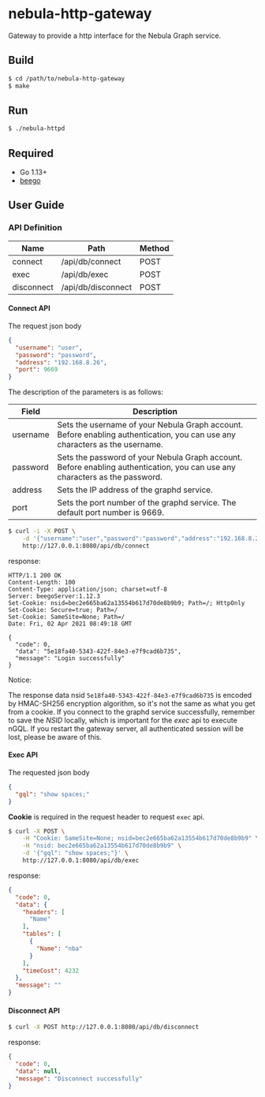 # nebula-http-gateway

Gateway to provide a http interface for the Nebula Graph service.

## Build

```bash
$ cd /path/to/nebula-http-gateway
$ make
```

## Run

```bash
$ ./nebula-httpd
```

## Required

- Go 1.13+
- [beego](https://beego.me/)

## User Guide

### API Definition

| Name       | Path               | Method |
|------------|--------------------|--------|
| connect    | /api/db/connect    | POST   |
| exec       | /api/db/exec       | POST   |
| disconnect | /api/db/disconnect | POST   |

#### Connect API ####

The request json body

```json
{
  "username": "user",
  "password": "password",
  "address": "192.168.8.26",
  "port": 9669
}
```

The description of the parameters is as follows:

| Field    | Description                                                                                                                 |
|----------|-----------------------------------------------------------------------------------------------------------------------------|
| username | Sets the username of your Nebula Graph account. Before enabling authentication, you can use any characters as the username. |
| password | Sets the password of your Nebula Graph account. Before enabling authentication, you can use any characters as the password. |
| address  | Sets the IP address of the graphd service.                                                                                  |
| port     | Sets the port number of the graphd service. The default port number is 9669.                                                |

```bash
$ curl -i -X POST \
    -d '{"username":"user","password":"password","address":"192.168.8.26","port":9669}' \
    http://127.0.0.1:8080/api/db/connect
```

response:

```
HTTP/1.1 200 OK
Content-Length: 100
Content-Type: application/json; charset=utf-8
Server: beegoServer:1.12.3
Set-Cookie: nsid=bec2e665ba62a13554b617d70de8b9b9; Path=/; HttpOnly
Set-Cookie: Secure=true; Path=/
Set-Cookie: SameSite=None; Path=/
Date: Fri, 02 Apr 2021 08:49:18 GMT

{
  "code": 0,
  "data": "5e18fa40-5343-422f-84e3-e7f9cad6b735",
  "message": "Login successfully"
}
```

Notice:

The response data nsid `5e18fa40-5343-422f-84e3-e7f9cad6b735` is encoded by HMAC-SH256 encryption algorithm, so it's not the same as what you get from a cookie.
If you connect to the graphd service successfully, remember to save the *NSID* locally, which is important for the *exec* api to execute nGQL.
If you restart the gateway server, all authenticated session will be lost, please be aware of this.

#### Exec API ####

The requested json body

```json
{
  "gql": "show spaces;"
}
```

**Cookie** is required in the request header to request `exec` api.


```bash
$ curl -X POST \
    -H "Cookie: SameSite=None; nsid=bec2e665ba62a13554b617d70de8b9b9" \
    -H "nsid: bec2e665ba62a13554b617d70de8b9b9" \
    -d '{"gql": "show spaces;"}' \
    http://127.0.0.1:8080/api/db/exec
```

response:

```json
{
  "code": 0,
  "data": {
    "headers": [
      "Name"
    ],
    "tables": [
      {
        "Name": "nba"
      }
    ],
    "timeCost": 4232
  },
  "message": ""
}
```

#### Disconnect API ####

```bash
$ curl -X POST http://127.0.0.1:8080/api/db/disconnect
```

response:

```json
{
  "code": 0,
  "data": null,
  "message": "Disconnect successfully"
}
```
